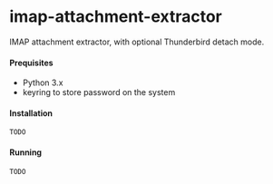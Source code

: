 # imap-attachment-extractor
IMAP attachment extractor, with optional Thunderbird detach mode.


#### Prequisites

- Python 3.x
- keyring to store password on the system


#### Installation

```
TODO
```

#### Running

```
TODO
```